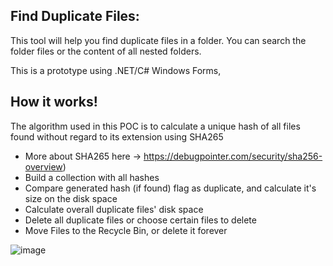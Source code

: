 
## Find Duplicate Files:
This tool will help you find duplicate files in a folder. You can search the folder files or the content of all nested folders.

This is a prototype using .NET/C# Windows Forms,

## How it works!

The algorithm used in this POC is to calculate a unique hash of all files found without regard to its extension using SHA265 
- More about SHA265 here -> https://debugpointer.com/security/sha256-overview)
- Build a collection with all hashes
- Compare generated hash (if found) flag as duplicate, and calculate it's size on the disk space
- Calculate overall duplicate files' disk space
- Delete all duplicate files or choose certain files to delete
- Move Files to the Recycle Bin, or delete it forever <please see screenshot>

![image](https://github.com/user-attachments/assets/32436d63-96ed-4ddc-b9a1-bdfdee9ee9f4)

